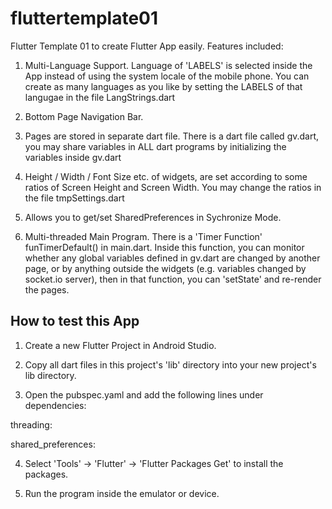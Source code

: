 # fluttertemplate01

Flutter Template 01 to create Flutter App easily.  Features included:

1. Multi-Language Support.  Language of 'LABELS' is selected inside the App instead of using the system locale of the mobile phone.  You can create as many languages as you like by setting the LABELS of that langugae in the file LangStrings.dart

2. Bottom Page Navigation Bar.

3. Pages are stored in separate dart file.  There is a dart file called gv.dart, you may share variables in ALL dart programs by initializing the variables inside gv.dart

4. Height / Width / Font Size etc. of widgets, are set according to some ratios of Screen Height and Screen Width.  You may change the ratios in the file tmpSettings.dart

5. Allows you to get/set SharedPreferences in Sychronize Mode.

6. Multi-threaded Main Program.  There is a 'Timer Function' funTimerDefault() in main.dart.  Inside this function, you can monitor whether any global variables defined in gv.dart are changed by another page, or by anything outside the widgets (e.g. variables changed by socket.io server), then in that function, you can 'setState' and re-render the pages.

## How to test this App

1. Create a new Flutter Project in Android Studio.

2. Copy all dart files in this project's 'lib' directory into your new project's lib directory.

3. Open the pubspec.yaml and add the following lines under dependencies:

  threading:
  
  shared_preferences:

4. Select 'Tools' -> 'Flutter' -> 'Flutter Packages Get' to install the packages.

5. Run the program inside the emulator or device.

